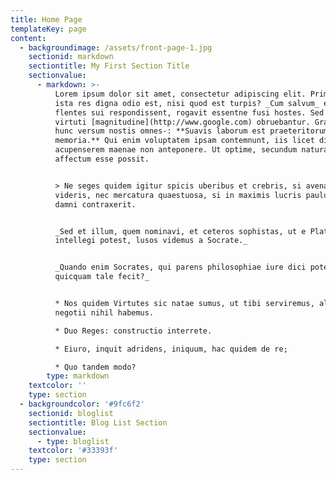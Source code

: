 ```yaml
---
title: Home Page
templateKey: page
content:
  - backgroundimage: /assets/front-page-1.jpg
    sectionid: markdown
    sectiontitle: My First Section Title
    sectionvalue:
      - markdown: >-
          Lorem ipsum dolor sit amet, consectetur adipiscing elit. Primum cur
          ista res digna odio est, nisi quod est turpis? _Cum salvum_ esse
          flentes sui respondissent, rogavit essentne fusi hostes. Sed ea mala
          virtuti [magnitudine](http://www.google.com) obruebantur. Graecum enim
          hunc versum nostis omnes-: **Suavis laborum est praeteritorum
          memoria.** Qui enim voluptatem ipsam contemnunt, iis licet dicere se
          acupenserem maenae non anteponere. Ut optime, secundum naturam
          affectum esse possit.


          > Ne seges quidem igitur spicis uberibus et crebris, si avenam uspiam
          videris, nec mercatura quaestuosa, si in maximis lucris paulum aliquid
          damni contraxerit.


          _Sed et illum, quem nominavi, et ceteros sophistas, ut e Platone
          intellegi potest, lusos videmus a Socrate._


          _Quando enim Socrates, qui parens philosophiae iure dici potest,
          quicquam tale fecit?_


          * Nos quidem Virtutes sic natae sumus, ut tibi serviremus, aliud
          negotii nihil habemus.

          * Duo Reges: constructio interrete.

          * Eiuro, inquit adridens, iniquum, hac quidem de re;

          * Quo tandem modo?
        type: markdown
    textcolor: ''
    type: section
  - backgroundcolor: '#9fc6f2'
    sectionid: bloglist
    sectiontitle: Blog List Section
    sectionvalue:
      - type: bloglist
    textcolor: '#33393f'
    type: section
---
```


